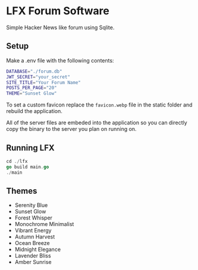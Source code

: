 # LFX Forum Software

Simple Hacker News like forum using Sqlite.

## Setup

Make a .env file with the following contents:

```sh
DATABASE="./forum.db"
JWT_SECRET="your_secret"
SITE_TITLE="Your Forum Name"
POSTS_PER_PAGE="20"
THEME="Sunset Glow"
```

To set a custom favicon replace the `favicon.webp` file in the static folder and rebuild the application.

All of the server files are embeded into the application so you can directly copy the binary to the server you plan on running on.

## Running LFX

```go
cd ./lfx
go build main.go
./main
```

## Themes

- Serenity Blue
- Sunset Glow
- Forest Whisper
- Monochrome Minimalist
- Vibrant Energy
- Autumn Harvest
- Ocean Breeze
- Midnight Elegance
- Lavender Bliss
- Amber Sunrise
